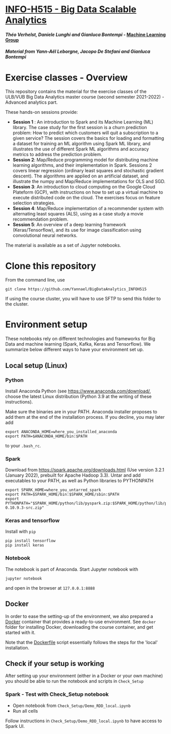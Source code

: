 # [INFO-H515 - Big Data Scalable Analytics](https://uv.ulb.ac.be/course/view.php?id=99082)

#### *Théo Verhelst, Daniele Lunghi and Gianluca Bontempi* - [Machine Learning Group](http://mlg.ulb.ac.be)
#### *Material from Yann-Aël Leborgne, Jacopo De Stefani and Gianluca Bontempi*

# Exercise classes - Overview

This repository contains the material for the exercise classes of the ULB/VUB Big Data Analytics master course (second semester 2021-2022) - Advanced analytics part.

These hands-on sessions provide:

* **Session 1** : An introduction to Spark and its Machine Learning (ML) library. The case study for the first session is a churn prediction problem: How to predict which customers will quit a subscription to a given service? The session covers the basics for loading and formatting a dataset for training an ML algorithm using Spark ML library, and illustrates the use of different Spark ML algorithms and accuracy metrics to address the prediction problem.
* **Session 2**: Map/Reduce programming model for distributing machine learning algorithms, and their implementation in Spark. Sessions 2 covers linear regression (ordinary least squares and stochastic gradient descent). The algorithms are applied on an artificial dataset, and illustrate the numpy and Map/Reduce implementations for OLS and SGD.
* **Session 3**: An introduction to cloud computing on the Google Cloud Plateform (GCP), with instructions on how to set up a virtual machine to execute distributed code on the cloud. The exercises focus on feature selection strategies.
* **Session 4**: Map/Reduce implementation of a recommender system with alternating least squares (ALS), using as a case study a movie recommendation problem.
* **Session 5**: An overview of a deep learning framework (Keras/Tensorflow), and its use for image classification using convolutional neural networks.


The material is available as a set of Jupyter notebooks.

# Clone this repository

From the command line, use

```
git clone https://github.com/Yannael/BigDataAnalytics_INFOH515
```

If using the course cluster, you will have to use SFTP to send this folder to the cluster.

# Environment setup

These notebooks rely on different technologies and frameworks for Big Data and machine learning (Spark, Kafka, Keras and Tensorflow). We summarize below different ways to have your environment set up.

## Local setup (Linux)

### Python

Install Anaconda Python (see https://www.anaconda.com/download/, choose the latest Linux distribution (Python 3.9 at the writing of these instructions).

Make sure the binaries are in your PATH. Anaconda installer proposes to add them at the end of the installation process. If you decline, you may later add

```
export ANACONDA_HOME=where_you_installed_anaconda
export PATH=$ANACONDA_HOME/bin:$PATH
```

to your `.bash_rc`.

### Spark

Download from https://spark.apache.org/downloads.html (Use version 3.2.1 (January 2022), prebuilt for Apache Hadoop 3.3). Untar and add executables to your PATH, as well as Python libraries to PYTHONPATH

```
export SPARK_HOME=where_you_untarred_spark
export PATH=$SPARK_HOME/bin:$SPARK_HOME/sbin:$PATH
export PYTHONPATH="$SPARK_HOME/python/lib/pyspark.zip:$SPARK_HOME/python/lib/py4j-0.10.9.3-src.zip"
```

### Keras and tensorflow

Install with `pip`

```
pip install tensorflow
pip install keras
```

### Notebook

The notebook is part of Anaconda. Start Jupyter notebook with

```
jupyter notebook
```

and open in the browser at `127.0.0.1:8888`


## Docker

In order to ease the setting-up of the environment, we also prepared a [Docker](https://www.docker.com/) container that provides a ready-to-use environment. See `docker` folder for installing Docker, downloading the course container, and get started with it.

Note that the [Dockerfile](https://github.com/jdestefani/BigDataAnalytics_INFOH515/blob/master/Docker/Dockerfile) script essentially follows the steps for the 'local' installation.

## Check if your setup is working

After setting up your environment (either in a Docker or your own machine) you should be able to run the notebook and scripts in `Check_Setup`

### Spark - Test with Check_Setup notebook

* Open notebook from  `Check_Setup/Demo_RDD_local.ipynb`
* Run all cells

Follow instructions in `Check_Setup/Demo_RDD_local.ipynb` to have access to Spark UI.
